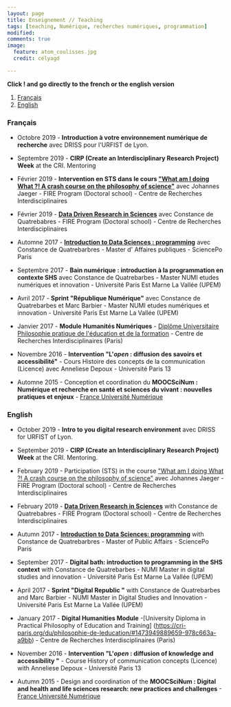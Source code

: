 ```yaml
---
layout: page
title: Enseignement // Teaching
tags: [teaching, Numérique, recherches numériques, programmation]
modified:
comments: true
image:
  feature: atom_coulisses.jpg
  credit: célyagd

---
```

**Click ! and go directly to the french or the english version**

1. [Français](#français)
2. [English](#english)

### Français <a name="français"></a>

- Octobre 2019 - **Introduction à votre environnement numérique de recherche** avec DRISS pour l'URFIST de Lyon.

- Septembre 2019 - **CIRP (Create an Interdisciplinary Research Project) Week** at the CRI. Mentoring

- Février 2019 - **Intervention en STS dans le cours ["What am I doing What ?! A crash course on the philosophy of science"](https://cri-paris.org/fire/academic-program/fire-courses/philosophy-of-science/)** avec Johannes Jaeger - FIRE Program (Doctoral school) - Centre de Recherches Interdisciplinaires

- Février 2019 - **[Data Driven Research in Sciences](https://cri-paris.org/fire/academic-program/fire-courses/data-driven-research-sciences/)** avec Constance de Quatrebabres - FIRE Program (Doctoral school) - Centre de Recherches Interdisciplinaires

- Automne 2017 - **[Introduction to Data Sciences : programming](http://formation.sciences-po.fr/enseignement/2017/OAFP/4920)** avec Constance de Quatrebarbres - Master d' Affaires publiques - SciencePo Paris

- Septembre 2017 - **Bain numérique : introduction à la programmation en contexte SHS** avec Constance de Quatrebarbes - Master NUMI etudes numériques et innovation  - Université Paris Est Marne La Vallée (UPEM)

- Avril 2017 - **Sprint "République Numérique"** avec Constance de Quatrebarbes et Marc Barbier - Master NUMI etudes numériques et innovation  - Université Paris Est Marne La Vallée (UPEM)

- Janvier 2017 - **Module Humanités Numériques**  - [Diplôme Universitaire Philosophie pratique de l'éducation et de la formation](https://cri-paris.org/du/philosophie-de-leducation/#1473949889659-978c663a-a9bb) - Centre de Recherches Interdisciplinaires (Paris)

- Novembre 2016 - **Intervention "L'*open* : diffusion des savoirs et accessibilité"** - Cours Histoire des concepts de la communication (Licence) avec Anneliese Depoux - Université Paris 13

- Automne 2015 - Conception et coordination du **MOOCSciNum : Numérique et recherche en santé et sciences du vivant : nouvelles pratiques et enjeux** - [France Université Numérique](https://www.fun-mooc.fr/courses/VirchowVillerme/06005/session01/about)


### English <a name="english"></a>

- October 2019 - **Intro to you digital research environment** avec DRISS for URFIST of Lyon.

- September 2019 - **CIRP (Create an Interdisciplinary Research Project) Week** at the CRI. Mentoring.

- February 2019 - Participation (STS) in the course ["What am I doing What ?! A crash course on the philosophy of science"](https://cri-paris.org/fire/academic-program/fire-courses/philosophy-of-science/) avec Johannes Jaeger - FIRE Program (Doctoral school) - Centre de Recherches Interdisciplinaires

- February 2019 - **[Data Driven Research in Sciences](https://cri-paris.org/fire/academic-program/fire-courses/data-driven-research-sciences/)** with Constance de Quatrebabres - FIRE Program (Doctoral school) - Centre de Recherches Interdisciplinaires

- Autumn 2017 - **[Introduction to Data Sciences: programming](http://formation.sciences-po.fr/enseignement/2017/OAFP/4920)** with Constance de Quatrebarbres - Master of Public Affairs - SciencePo Paris

- September 2017 - **Digital bath: introduction to programming in the SHS context** with Constance de Quatrebarbes - NUMI Master in digital studies and innovation - Université Paris Est Marne La Vallée (UPEM)

- April 2017 - **Sprint "Digital Republic "** with Constance de Quatrebarbes and Marc Barbier - NUMI Master in Digital Studies and Innovation - Université Paris Est Marne La Vallée (UPEM)

- January 2017 - **Digital Humanities Module** -[University Diploma in Practical Philosophy of Education and Training] (https://cri-paris.org/du/philosophie-de-leducation/#1473949889659-978c663a-a9bb) - Centre de Recherches Interdisciplinaires (Paris)

- November 2016 - **Intervention "L'*open* : diffusion of knowledge and accessibility "** - Course History of communication concepts (Licence) with Anneliese Depoux - Université Paris 13

- Autumn 2015 - Design and coordination of the **MOOCSciNum : Digital and health and life sciences research: new practices and challenges** -[France Université Numérique](https://www.fun-mooc.fr/courses/VirchowVillerme/06005/session01/about)
